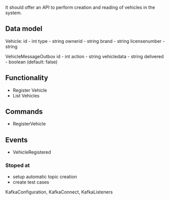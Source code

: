 It should offer an API to perform creation and reading of vehicles in the 
system.

## Data model
Vehicle:
id - int
type - string
ownerid - string
brand - string
licensenumber - string

VehicleMessageOutbox
id - int
action - string
vehicledata - string
delivered - boolean (default: false)

## Functionality
- Register Vehicle
- List Vehicles

## Commands
- RegisterVehicle

## Events
- VehicleRegistered

### Stoped at
- setup automatic topic creation
- create test cases

KafkaConfiguration, KafkaConnect, KafkaListeners
